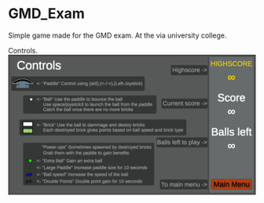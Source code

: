 # GMD_Exam

Simple game made for the GMD exam.
At the via university college.

Controls.
![Alt Text](https://raw.githubusercontent.com/Notenboom/GMD_Exam/main/LevelTemplates/Controls.PNG)


